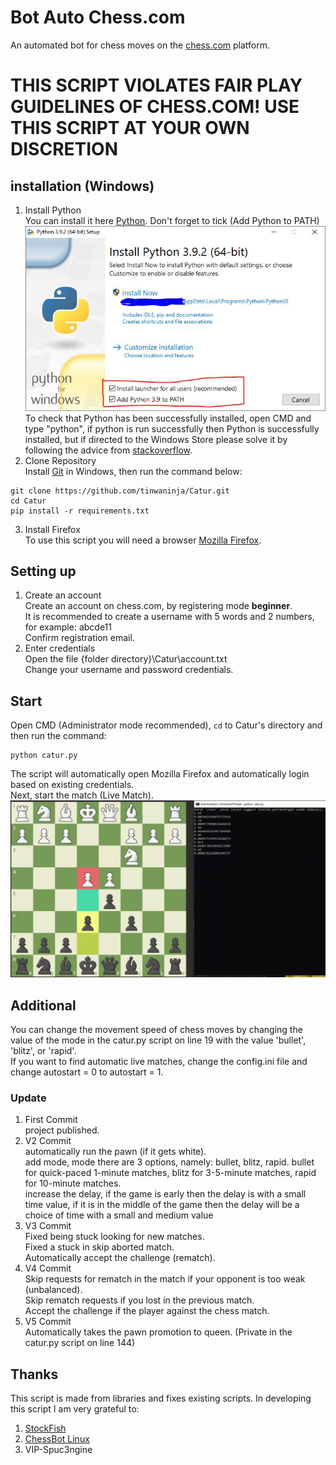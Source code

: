 # Bot Auto Chess.com
An automated bot for chess moves on the [chess.com](https://www.chess.com/) platform.

# THIS SCRIPT VIOLATES FAIR PLAY GUIDELINES OF CHESS.COM! USE THIS SCRIPT AT YOUR OWN DISCRETION

## installation (Windows)

1. Install Python <br />
You can install it here [Python](https://www.python.org/downloads/). Don't forget to tick (Add Python to PATH)  ![Install Python](./documentation/python_install.jpeg) <br />
To check that Python has been successfully installed, open CMD and type "python", if python is run successfully then Python is successfully installed, but if directed to the Windows Store please solve it by following the advice from [stackoverflow](https://stackoverflow.com/questions/58754860/cmd-opens-window-store-when-i-type-python).
2. Clone Repository <br />
Install [Git](https://git-scm.com/download/win) in Windows, then run the command below:
```
git clone https://github.com/tinwaninja/Catur.git
cd Catur
pip install -r requirements.txt
```
3. Install Firefox <br />
To use this script you will need a browser [Mozilla Firefox](https://www.mozilla.org/en-US/firefox/new/).
## Setting up
1. Create an account <br />
Create an account on chess.com, by registering mode **beginner**. <br />
It is recommended to create a username with 5 words and 2 numbers, for example: abcde11 <br />
Confirm registration email.
2. Enter credentials <br />
Open the file {folder directory}\Catur\account.txt <br />
Change your username and password credentials.
## Start
Open CMD (Administrator mode recommended), `cd` to Catur's directory and then run the command: <br />
```
python catur.py
```
The script will automatically open Mozilla Firefox and automatically login based on existing credentials. <br />
Next, start the match (Live Match).
![Auto Chess](./documentation/Catur.gif) <br />
## Additional
You can change the movement speed of chess moves by changing the value of the mode in the catur.py script on line 19 with the value 'bullet', 'blitz', or 'rapid'. <br />
If you want to find automatic live matches, change the config.ini file and change autostart = 0 to autostart = 1.
### Update
1. First Commit <br />
project published.
2. V2 Commit<br />
automatically run the pawn (if it gets white). <br />
add mode, mode there are 3 options, namely: bullet, blitz, rapid. bullet for quick-paced 1-minute matches, blitz for 3-5-minute matches, rapid for 10-minute matches. <br />
increase the delay, if the game is early then the delay is with a small time value, if it is in the middle of the game then the delay will be a choice of time with a small and medium value
3. V3 Commit<br />
Fixed being stuck looking for new matches.<br />
Fixed a stuck in skip aborted match.<br />
Automatically accept the challenge (rematch).<br />
4. V4 Commit<br />
Skip requests for rematch in the match if your opponent is too weak (unbalanced).<br />
Skip rematch requests if you lost in the previous match.<br />
Accept the challenge if the player against the chess match.<br />
5. V5 Commit<br />
Automatically takes the pawn promotion to queen. (Private in the catur.py script on line 144)<br />
## Thanks
This script is made from libraries and fixes existing scripts. In developing this script I am very grateful to:
1. [StockFish](https://stockfishchess.org/download/)
2. [ChessBot Linux](https://github.com/kraten/chessbot)
3. VIP-Spuc3ngine

